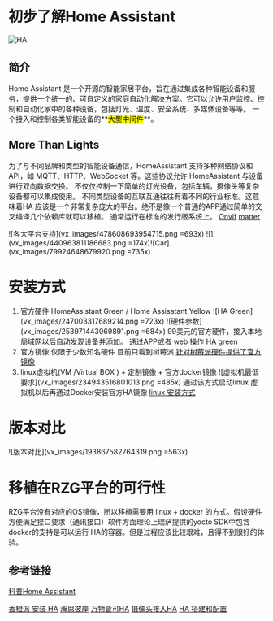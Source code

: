 # 初步了解Home Assistant
![HA](vx_images/489223704903978.png)
## 简介
Home Assistant 是一个开源的智能家居平台，旨在通过集成各种智能设备和服务，提供一个统一的、可自定义的家庭自动化解决方案。它可以允许用户监控、控制和自动化家中的各种设备，包括灯光、温度、安全系统、多媒体设备等等。 一个接入和控制各类智能设备的**<mark>大型中间件</mark>**。
## More Than Lights
 为了与不同品牌和类型的智能设备通信，HomeAssistant 支持多种网络协议和 API，如 MQTT、HTTP、WebSocket 等。这些协议允许 HomeAssistant 与设备进行双向数据交换。 不仅仅控制一下简单的灯光设备，包括车辆，摄像头等复杂设备都可以集成使用。 不同类型设备的互联互通往往有着不同的行业标准。这意味着HA 应该是一个非常复杂庞大的平台。绝不是像一个普通的APP通过简单的交叉编译几个依赖库就可以移植。 通常运行在标准的发行版系统上。
[Onvif](https://www.home-assistant.io/integrations/onvif/)
[matter](https://www.home-assistant.io/integrations/matter/)

![各大平台支持](vx_images/478608693954715.png =693x)
![](vx_images/440963811186683.png =174x)![Car](vx_images/79924648679920.png =735x)
# 安装方式
1. 官方硬件 HomeAssistant Green /  Home Assisatant Yellow
![HA Green](vx_images/247003317689214.png =723x)
![硬件参数](vx_images/253971443069891.png =684x)
99美元的官方硬件，接入本地局域网以后自动发现设备并添加。 通过APP或者 web 操作
[HA green](https://www.home-assistant.io/green)
2. 官方镜像 仅限于少数知名硬件   目前只看到树莓派 
[针对树莓派硬件提供了官方镜像](https://www.home-assistant.io/installation/raspberrypi)
3.  linux虚拟机(VM /Virtual BOX ) + 定制镜像 + 官方docker镜像
![虚拟机最低要求](vx_images/234943516801013.png =485x)
通过该方式启动linux 虚拟机以后再通过Docker安装官方HA镜像
[linux 安装方式](https://www.home-assistant.io/installation/linux)

# 版本对比
![版本对比](vx_images/193867582764319.png =563x)

# 移植在RZG平台的可行性
RZG平台没有对应的OS镜像，所以移植需要用 linux + docker 的方式。假设硬件方便满足接口要求（通讯接口）软件方面理论上瑞萨提供的yocto SDK中包含docker的支持是可以运行 HA的容器。但是过程应该比较艰难，且得不到很好的体验。 



## 参考链接
[科普Home Assistant](https://www.bilibili.com/video/BV1b3ameXEg5?spm_id_from=333.788.videopod.sections&vd_source=5dc074d0943e6a7e367aba2712aa503c)

[香橙派 安装 HA](https://www.bilibili.com/video/BV1Gk4y1Q72Q/?spm_id_from=333.337.top_right_bar_window_history.content.click&vd_source=5dc074d0943e6a7e367aba2712aa503c)
[瀚思彼岸](https://bbs.hassbian.com/)
[万物皆可HA](https://www.bilibili.com/read/cv22291031/)
[摄像头接入HA](https://www.bilibili.com/video/BV1XsCRY4ENc?spm_id_from=333.788.videopod.sections&vd_source=5dc074d0943e6a7e367aba2712aa503c)
[HA 搭建和配置](https://zhuanlan.zhihu.com/p/666917390)